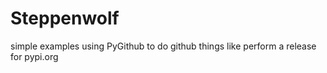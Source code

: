 # Steppenwolf

simple examples using PyGithub to do github things
like perform a release for pypi.org


